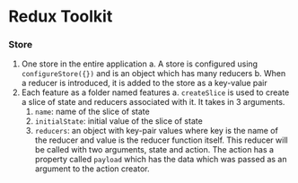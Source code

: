 # Redux Toolkit

### Store

1. One store in the entire application
   a. A store is configured using `configureStore({})` and is an object which
      has many reducers
   b. When a reducer is introduced, it is added to the store as a key-value pair
2. Each feature as a folder named features
  a. `createSlice` is used to create a slice of state and reducers
     associated with it. It takes in 3 arguments.
     1. `name`: name of the slice of state
     2. `initialState`: initial value of the slice of state
     3. `reducers`: an object with key-pair values where key is the name of
        the reducer and value is the reducer function itself. This reducer will
        be called with two arguments, state and action. The action has a
        property called `payload` which has the data which was passed as an
        argument to the action creator.

     
